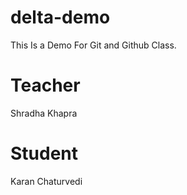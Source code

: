 # delta-demo
This Is a Demo For Git and Github Class.

# Teacher
Shradha Khapra

# Student
Karan Chaturvedi
